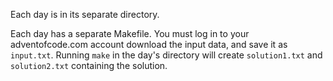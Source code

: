 Each day is in its separate directory.

Each day has a separate Makefile. You must log in to your adventofcode.com
account download the input data, and save it as `input.txt`. Running `make` in
the day's directory will create `solution1.txt` and `solution2.txt` containing
the solution.
